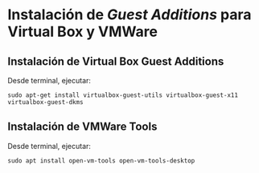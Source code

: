 # Instalación de *Guest Additions* para Virtual Box y VMWare

## Instalación de Virtual Box Guest Additions

Desde terminal, ejecutar:

```
sudo apt-get install virtualbox-guest-utils virtualbox-guest-x11 virtualbox-guest-dkms
```
## Instalación de VMWare Tools

Desde terminal, ejecutar:

```
sudo apt install open-vm-tools open-vm-tools-desktop
```
